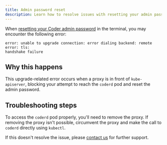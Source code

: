 ```yaml
---
title: Admin password reset
description: Learn how to resolve issues with resetting your admin password.
---
```


When
[resetting your Coder admin password](../../admin/access-control/password-reset.md#resetting-the-site-admin-password)
in the terminal, you may encounter the following error:

```console
error: unable to upgrade connection: error dialing backend: remote error: tls:
handshake failure
```

## Why this happens

This upgrade-related error occurs when a proxy is in front of `kube-apiserver`,
blocking your attempt to reach the `coderd` pod and reset the admin password.

## Troubleshooting steps

To access the `coderd` pod properly, you'll need to remove the proxy. If
removing the proxy isn't possible, circumvent the proxy and make the call to
`coderd` directly using `kubectl`.

If this doesn't resolve the issue, please
[contact us](https://coder.com/contact) for further support.
